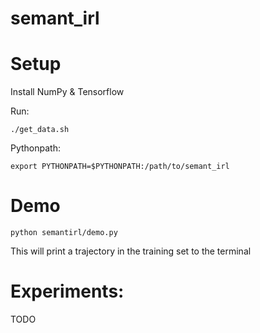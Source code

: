 # semant_irl

# Setup

Install NumPy & Tensorflow

Run:
```
./get_data.sh
```

Pythonpath:
```
export PYTHONPATH=$PYTHONPATH:/path/to/semant_irl
```

# Demo

```
python semantirl/demo.py
```

This will print a trajectory in the training set to the terminal

# Experiments:
TODO
